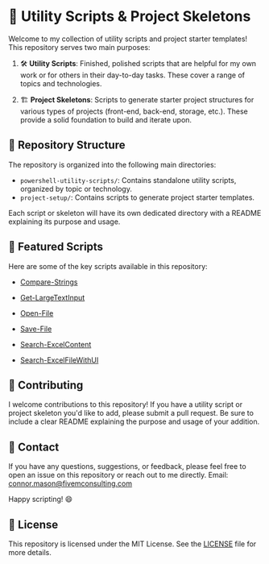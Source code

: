 # 🚀 Utility Scripts & Project Skeletons

Welcome to my collection of utility scripts and project starter templates! This repository serves two main purposes:

1. 🛠️ **Utility Scripts**: Finished, polished scripts that are helpful for my own work or for others in their day-to-day tasks. These cover a range of topics and technologies.

2. 🏗️ **Project Skeletons**: Scripts to generate starter project structures for various types of projects (front-end, back-end, storage, etc.). These provide a solid foundation to build and iterate upon.

## 📂 Repository Structure

The repository is organized into the following main directories:

- `powershell-utility-scripts/`: Contains standalone utility scripts, organized by topic or technology.
- `project-setup/`: Contains scripts to generate project starter templates.

Each script or skeleton will have its own dedicated directory with a README explaining its purpose and usage.

## 🌟 Featured Scripts

Here are some of the key scripts available in this repository:

- [Compare-Strings](./powershell-utility-scripts/Shared/Compare-Strings/Compare-Strings.ps1)

- [Get-LargeTextInput](./powershell-utility-scripts/Shared/Get-LargeTextInput/Get-LargeTextInput.ps1)

- [Open-File](./powershell-utility-scripts/Shared/Open-File/Open-File.ps1)

- [Save-File](./powershell-utility-scripts/Shared/Save-File/Save-File.ps1)

- [Search-ExcelContent](./powershell-utility-scripts/Shared/Search-ExcelContent/Search-ExcelContent.ps1)

- [Search-ExcelFileWithUI](./powershell-utility-scripts/Shared/Search-ExcelFileWithUI/Search-ExcelFileWithUI.ps1)

## 🤝 Contributing

I welcome contributions to this repository! If you have a utility script or project skeleton you'd like to add, please submit a pull request. Be sure to include a clear README explaining the purpose and usage of your addition.

## 📧 Contact

If you have any questions, suggestions, or feedback, please feel free to open an issue on this repository or reach out to me directly.
Email: <connor.mason@fivemconsulting.com>

Happy scripting! 😄

## 📜 License

This repository is licensed under the MIT License. See the [LICENSE](LICENSE) file for more details.